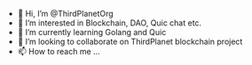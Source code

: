 - 👋 Hi, I’m @ThirdPlanetOrg
- 👀 I’m interested in Blockchain, DAO, Quic chat etc.
- 🌱 I’m currently learning Golang and Quic
- 💞️ I’m looking to collaborate on ThirdPlanet blockchain project
- 📫 How to reach me ...

<!---
ThirdPlanetOrg/ThirdPlanetOrg is a ✨ special ✨ repository because its `README.md` (this file) appears on your GitHub profile.
You can click the Preview link to take a look at your changes.
--->
